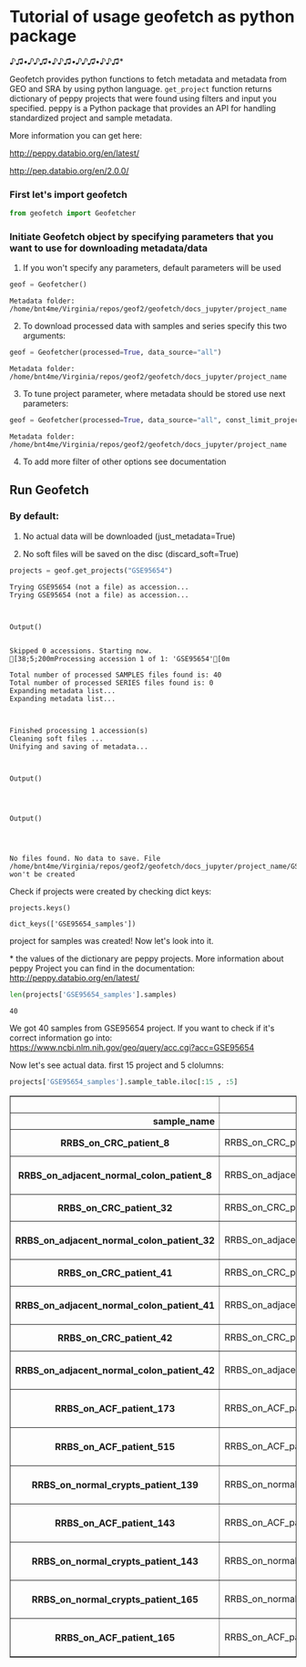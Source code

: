 # Tutorial of usage geofetch as python package

♪♫*•♪♪♫*•♪♪♫*•♪♪♫*•♪♪♫*

Geofetch provides python functions to fetch metadata and metadata from GEO and SRA by using python language. `get_project` function returns dictionary of peppy projects that were found using filters and input you specified.
 peppy is a Python package that provides an API for handling standardized project and sample metadata. 
 
More information you can get here:
 
http://peppy.databio.org/en/latest/

http://pep.databio.org/en/2.0.0/

### First let's import geofetch


```python
from geofetch import Geofetcher
```

### Initiate Geofetch object by specifying parameters that you want to use for downloading metadata/data

1) If you won't specify any parameters, default parameters will be used


```python
geof = Geofetcher()
```

    Metadata folder: /home/bnt4me/Virginia/repos/geof2/geofetch/docs_jupyter/project_name


2) To download processed data with samples and series specify this two arguments:


```python
geof = Geofetcher(processed=True, data_source="all")
```

    Metadata folder: /home/bnt4me/Virginia/repos/geof2/geofetch/docs_jupyter/project_name


3) To tune project parameter, where metadata should be stored use next parameters:


```python
geof = Geofetcher(processed=True, data_source="all", const_limit_project = 20, const_limit_discard = 500, attr_limit_truncate = 10000 )
```

    Metadata folder: /home/bnt4me/Virginia/repos/geof2/geofetch/docs_jupyter/project_name


4) To add more filter of other options see documentation

## Run Geofetch

### By default: 
1) No actual data will be downloaded (just_metadata=True)

2) No soft files will be saved on the disc (discard_soft=True)


```python
projects = geof.get_projects("GSE95654")
```

    Trying GSE95654 (not a file) as accession...
    Trying GSE95654 (not a file) as accession...



    Output()


    Skipped 0 accessions. Starting now.
    [38;5;200mProcessing accession 1 of 1: 'GSE95654'[0m
    
    Total number of processed SAMPLES files found is: 40
    Total number of processed SERIES files found is: 0
    Expanding metadata list...
    Expanding metadata list...



<pre style="white-space:pre;overflow-x:auto;line-height:normal;font-family:Menlo,'DejaVu Sans Mono',consolas,'Courier New',monospace"></pre>




<pre style="white-space:pre;overflow-x:auto;line-height:normal;font-family:Menlo,'DejaVu Sans Mono',consolas,'Courier New',monospace">
</pre>



    Finished processing 1 accession(s)
    Cleaning soft files ...
    Unifying and saving of metadata... 



    Output()



<pre style="white-space:pre;overflow-x:auto;line-height:normal;font-family:Menlo,'DejaVu Sans Mono',consolas,'Courier New',monospace"></pre>




<pre style="white-space:pre;overflow-x:auto;line-height:normal;font-family:Menlo,'DejaVu Sans Mono',consolas,'Courier New',monospace">
</pre>




<pre style="white-space:pre;overflow-x:auto;line-height:normal;font-family:Menlo,'DejaVu Sans Mono',consolas,'Courier New',monospace">
</pre>




    Output()



<pre style="white-space:pre;overflow-x:auto;line-height:normal;font-family:Menlo,'DejaVu Sans Mono',consolas,'Courier New',monospace"></pre>




<pre style="white-space:pre;overflow-x:auto;line-height:normal;font-family:Menlo,'DejaVu Sans Mono',consolas,'Courier New',monospace">
</pre>




<pre style="white-space:pre;overflow-x:auto;line-height:normal;font-family:Menlo,'DejaVu Sans Mono',consolas,'Courier New',monospace">
</pre>



    No files found. No data to save. File /home/bnt4me/Virginia/repos/geof2/geofetch/docs_jupyter/project_name/GSE95654_series/GSE95654_series.csv won't be created


Check if projects were created by checking dict keys:


```python
projects.keys()
```




    dict_keys(['GSE95654_samples'])



project for samples was created! Now let's look into it.

\* the values of the dictionary are peppy projects. More information about peppy Project you can find in the documentation: http://peppy.databio.org/en/latest/


```python
len(projects['GSE95654_samples'].samples)
```




    40



We got 40 samples from GSE95654 project. If you want to check if it's correct information go into: https://www.ncbi.nlm.nih.gov/geo/query/acc.cgi?acc=GSE95654

Now let's see actual data. first 15 project and 5 clolumns:


```python
projects['GSE95654_samples'].sample_table.iloc[:15 , :5]
```




<div>
<style scoped>
    .dataframe tbody tr th:only-of-type {
        vertical-align: middle;
    }

    .dataframe tbody tr th {
        vertical-align: top;
    }

    .dataframe thead th {
        text-align: right;
    }
</style>
<table border="1" class="dataframe">
  <thead>
    <tr style="text-align: right;">
      <th></th>
      <th>sample_name</th>
      <th>sample_library_strategy</th>
      <th>genome_build</th>
      <th>tissue</th>
      <th>sample_organism_ch1</th>
    </tr>
    <tr>
      <th>sample_name</th>
      <th></th>
      <th></th>
      <th></th>
      <th></th>
      <th></th>
    </tr>
  </thead>
  <tbody>
    <tr>
      <th>RRBS_on_CRC_patient_8</th>
      <td>RRBS_on_CRC_patient_8</td>
      <td>Bisulfite-Seq</td>
      <td>hg19</td>
      <td>primary tumor</td>
      <td>Homo sapiens</td>
    </tr>
    <tr>
      <th>RRBS_on_adjacent_normal_colon_patient_8</th>
      <td>RRBS_on_adjacent_normal_colon_patient_8</td>
      <td>Bisulfite-Seq</td>
      <td>hg19</td>
      <td>adjacent normal colon</td>
      <td>Homo sapiens</td>
    </tr>
    <tr>
      <th>RRBS_on_CRC_patient_32</th>
      <td>RRBS_on_CRC_patient_32</td>
      <td>Bisulfite-Seq</td>
      <td>hg19</td>
      <td>primary tumor</td>
      <td>Homo sapiens</td>
    </tr>
    <tr>
      <th>RRBS_on_adjacent_normal_colon_patient_32</th>
      <td>RRBS_on_adjacent_normal_colon_patient_32</td>
      <td>Bisulfite-Seq</td>
      <td>hg19</td>
      <td>adjacent normal colon</td>
      <td>Homo sapiens</td>
    </tr>
    <tr>
      <th>RRBS_on_CRC_patient_41</th>
      <td>RRBS_on_CRC_patient_41</td>
      <td>Bisulfite-Seq</td>
      <td>hg19</td>
      <td>primary tumor</td>
      <td>Homo sapiens</td>
    </tr>
    <tr>
      <th>RRBS_on_adjacent_normal_colon_patient_41</th>
      <td>RRBS_on_adjacent_normal_colon_patient_41</td>
      <td>Bisulfite-Seq</td>
      <td>hg19</td>
      <td>adjacent normal colon</td>
      <td>Homo sapiens</td>
    </tr>
    <tr>
      <th>RRBS_on_CRC_patient_42</th>
      <td>RRBS_on_CRC_patient_42</td>
      <td>Bisulfite-Seq</td>
      <td>hg19</td>
      <td>primary tumor</td>
      <td>Homo sapiens</td>
    </tr>
    <tr>
      <th>RRBS_on_adjacent_normal_colon_patient_42</th>
      <td>RRBS_on_adjacent_normal_colon_patient_42</td>
      <td>Bisulfite-Seq</td>
      <td>hg19</td>
      <td>adjacent normal colon</td>
      <td>Homo sapiens</td>
    </tr>
    <tr>
      <th>RRBS_on_ACF_patient_173</th>
      <td>RRBS_on_ACF_patient_173</td>
      <td>Bisulfite-Seq</td>
      <td>hg19</td>
      <td>aberrant crypt foci</td>
      <td>Homo sapiens</td>
    </tr>
    <tr>
      <th>RRBS_on_ACF_patient_515</th>
      <td>RRBS_on_ACF_patient_515</td>
      <td>Bisulfite-Seq</td>
      <td>hg19</td>
      <td>aberrant crypt foci</td>
      <td>Homo sapiens</td>
    </tr>
    <tr>
      <th>RRBS_on_normal_crypts_patient_139</th>
      <td>RRBS_on_normal_crypts_patient_139</td>
      <td>Bisulfite-Seq</td>
      <td>hg19</td>
      <td>normal colonic crypt</td>
      <td>Homo sapiens</td>
    </tr>
    <tr>
      <th>RRBS_on_ACF_patient_143</th>
      <td>RRBS_on_ACF_patient_143</td>
      <td>Bisulfite-Seq</td>
      <td>hg19</td>
      <td>aberrant crypt foci</td>
      <td>Homo sapiens</td>
    </tr>
    <tr>
      <th>RRBS_on_normal_crypts_patient_143</th>
      <td>RRBS_on_normal_crypts_patient_143</td>
      <td>Bisulfite-Seq</td>
      <td>hg19</td>
      <td>normal colonic crypt</td>
      <td>Homo sapiens</td>
    </tr>
    <tr>
      <th>RRBS_on_normal_crypts_patient_165</th>
      <td>RRBS_on_normal_crypts_patient_165</td>
      <td>Bisulfite-Seq</td>
      <td>hg19</td>
      <td>normal colonic crypt</td>
      <td>Homo sapiens</td>
    </tr>
    <tr>
      <th>RRBS_on_ACF_patient_165</th>
      <td>RRBS_on_ACF_patient_165</td>
      <td>Bisulfite-Seq</td>
      <td>hg19</td>
      <td>aberrant crypt foci</td>
      <td>Homo sapiens</td>
    </tr>
  </tbody>
</table>
</div>


